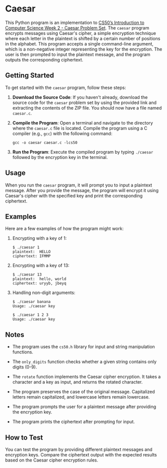 # Caesar

This Python program is an implementation to [CS50’s Introduction to Computer Science Week 2 - Caesar Problem Set](https://cs50.harvard.edu/x/2023/psets/2/caesar/). The `caesar` program encrypts messages using Caesar's cipher, a simple encryption technique where each letter in the plaintext is shifted by a certain number of positions in the alphabet. This program accepts a single command-line argument, which is a non-negative integer representing the key for the encryption. The user is then prompted to input the plaintext message, and the program outputs the corresponding ciphertext.

## Getting Started

To get started with the `caesar` program, follow these steps:

1. **Download the Source Code**: If you haven't already, download the source code for the `caesar` problem set by using the provided link and extracting the contents of the ZIP file. You should now have a file named `caesar.c`.

2. **Compile the Program**: Open a terminal and navigate to the directory where the `caesar.c` file is located. Compile the program using a C compiler (e.g., `gcc`) with the following command:

   ```
   gcc -o caesar caesar.c -lcs50
   ```

3. **Run the Program**: Execute the compiled program by typing `./caesar` followed by the encryption key in the terminal.

## Usage

When you run the `caesar` program, it will prompt you to input a plaintext message. After you provide the message, the program will encrypt it using Caesar's cipher with the specified key and print the corresponding ciphertext.

## Examples

Here are a few examples of how the program might work:

1. Encrypting with a key of 1:

   ```
   $ ./caesar 1
   plaintext:  HELLO
   ciphertext: IFMMP
   ```

2. Encrypting with a key of 13:

   ```
   $ ./caesar 13
   plaintext:  hello, world
   ciphertext: uryyb, jbeyq
   ```

3. Handling non-digit arguments:

   ```
   $ ./caesar banana
   Usage: ./caesar key
   ```

   ```
   $ ./caesar 1 2 3
   Usage: ./caesar key
   ```

## Notes

- The program uses the `cs50.h` library for input and string manipulation functions.

- The `only_digits` function checks whether a given string contains only digits (0-9).

- The `rotate` function implements the Caesar cipher encryption. It takes a character and a key as input, and returns the rotated character.

- The program preserves the case of the original message. Capitalized letters remain capitalized, and lowercase letters remain lowercase.

- The program prompts the user for a plaintext message after providing the encryption key.

- The program prints the ciphertext after prompting for input.

## How to Test

You can test the program by providing different plaintext messages and encryption keys. Compare the ciphertext output with the expected results based on the Caesar cipher encryption rules.